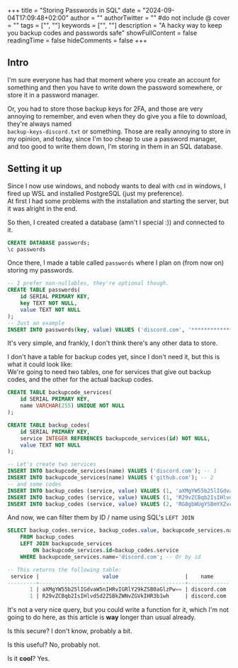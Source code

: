 +++
title = "Storing Passwords in SQL"
date = "2024-09-04T17:09:48+02:00"
author = ""
authorTwitter = "" #do not include @
cover = ""
tags = ["", ""]
keywords = ["", ""]
description = "A hacky way to keep you backup codes and passwords safe"
showFullContent = false
readingTime = false
hideComments = false
+++

## Intro 
I'm sure everyone has had that moment where you create an account
for something and then you have to write down the password somewhere, or store it in a password manager. 

Or, you had to store those backup keys for 2FA, and those are very annoying to remember,
and even when they do give you a file to download, they're always named \
`backup-keys-discord.txt` or something.
Those are really annoying to store in my opinion, and today, since I'm too cheap to use a password manager, \
and too good to write them down, I'm storing in them in an SQL database.

## Setting it up
Since I now use windows, and nobody wants to deal with `cmd` in windows, I fired up WSL and installed PostgreSQL (just my preference). \
At first I had some problems with the installation and starting the server, but it was alright in the end.

So then, I created created a database (amn't I special :)) and connected to it.
```sql
CREATE DATABASE passwords;
\c passwords
```

Once there, I made a table called `passwords` where I plan on (from now on) storing my passwords.
```sql
-- I prefer non-nullables, they're optional though.
CREATE TABLE passwords(
    id SERIAL PRIMARY KEY,
    key TEXT NOT NULL,
    value TEXT NOT NULL
);
-- Just an example
INSERT INTO passwords(key, value) VALUES ('discord.com', '****************');
```
It's very simple, and frankly, I don't think there's any other data to store.

I don't have a table for backup codes yet, since I don't need it, but this is what it could look like: \
We're going to need two tables, one for services that give out backup codes, and the other for the actual backup codes.
```sql
CREATE TABLE backupcode_services(
    id SERIAL PRIMARY KEY,
    name VARCHAR(255) UNIQUE NOT NULL
);

CREATE TABLE backup_codes(
    id SERIAL PRIMARY KEY,
    service INTEGER REFERENCES backupcode_services(id) NOT NULL,
    value TEXT NOT NULL
);

-- Let's create two services
INSERT INTO backupcode_services(name) VALUES ('discord.com'); -- 1
INSERT INTO backupcode_services(name) VALUES ('github.com'); -- 2
-- and some codes
INSERT INTO backup_codes (service, value) VALUES (1, 'aXMgYW55b25lIGdvaW5nIHRvIGRlY29kZSB0aGlzPw==');
INSERT INTO backup_codes (service, value) VALUES (1, 'R29vZCBqb2IsIHlvdSd2ZSBkZWNvZGVkIHR3b1wh');
INSERT INTO backup_codes (service, value) VALUES (2, 'RG8gbWUgYSBmYXZvciBhbmQgam9pbiBteSBkaXNjb3JkIDop')
```
And now, we can filter them by ID / name using SQL's `LEFT JOIN`
```sql
SELECT backup_codes.service, backup_codes.value, backupcode_services.name 
    FROM backup_codes
    LEFT JOIN backupcode_services 
        ON backupcode_services.id=backup_codes.service
    WHERE backupcode_services.name='discord.com'; -- Or by id

-- This returns the following table:
 service |                    value                     |    name     
---------+----------------------------------------------+-------------
       1 | aXMgYW55b25lIGdvaW5nIHRvIGRlY29kZSB0aGlzPw== | discord.com
       1 | R29vZCBqb2IsIHlvdSd2ZSBkZWNvZGVkIHR3b1wh     | discord.com
```
It's not a very nice query, but you could write a function for it, which I'm not going to do here, as this article is **way** longer than usual already.

Is this secure? I don't know, probably a bit.

Is this useful? No, probably not.

Is it **cool**? Yes.


